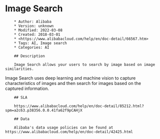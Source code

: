 # Image Search

        * Author: Alibaba
        * Version: unknown
        * Modified: 2022-03-08
        * Created: 2018-03-01
        * <https://www.alibabacloud.com/help/en/doc-detail/66567.htm>
        * Tags: AI, Image search
        * Categories: AI

        ## Description

        Image Search allows your users to search by image based on image similarities.
Image Search uses deep learning and machine vision to capture characteristics of
images and then search for images based on the captured information.


        ## SLA

        https://www.alibabacloud.com/help/en/doc-detail/85212.html?spm=a2c63.p38356.0.0.41fa62f9pCAHjX

        ## Data

        Alibaba's data usage policies can be found at https://www.alibabacloud.com/help/en/doc-detail/42425.html
